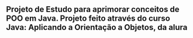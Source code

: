 ## Projeto de Estudo para aprimorar conceitos de POO em Java. Projeto feito através do curso Java: Aplicando a Orientação a Objetos, da alura
